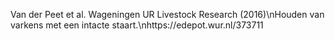 Van der Peet et al. Wageningen UR Livestock Research (2016)\nHouden van varkens met een intacte staart.\nhttps://edepot.wur.nl/373711 